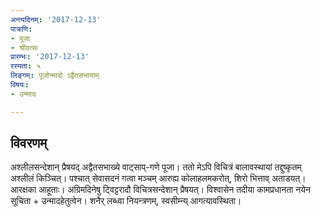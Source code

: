 ```yaml
---
अन्त्यदिनम्: '2017-12-13'
पात्राणि:
- पूजा
- श्रीवत्सः
प्रारम्भः: '2017-12-13'
रस्यता: ५
लिङ्गम्: पूजोन्मादो ऽद्वैतसभायाम्
विषयः:
- उन्मादः

---
```


## विवरणम्
अश्लीलसन्देशान् प्रैषयद् अद्वैतसभाख्ये वाट्साप्-गणे पूजा। ततो मेऽपि विचित्रं बालावस्थायां तद्दुष्कृतम् अश्लीलं किञ्चित्। पश्चात् सेवासदनं गत्वा मञ्चम् आरुह्य कोलाहलमकरोत्, शिरो भित्ताव् अताडयत्। आरक्षका आहूताः। अग्रिमदिनेषु ट्विट्टरादौ विचित्रसन्देशान् प्रैषयत्। विश्वासेन तदीया कामप्रधानता नयेन सूचिता + उन्मादहेतुत्वेन। शनैर् लब्ध्वा नियन्त्रणम्, स्वसीम्न्य् आगत्यावस्थिता।

